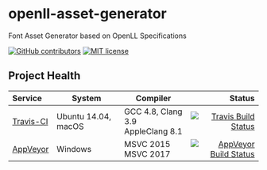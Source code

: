 # openll-asset-generator
Font Asset Generator based on OpenLL Specifications

[![GitHub contributors](https://img.shields.io/github/contributors/hpicgs/openll-asset-generator.svg)](https://GitHub.com/hpicgs/openll-asset-generator/graphs/contributors/)
[![MIT license](https://img.shields.io/badge/License-MIT-blue.svg)](https://github.com/hpicgs/openll-asset-generator/blob/master/LICENSE)

## Project Health

| Service | System | Compiler | Status |
| :------ | ------ | -------- | -----: |
|  [Travis-CI](https://travis-ci.org/hpicgs/openll-asset-generator) | Ubuntu 14.04, macOS | GCC 4.8, Clang 3.9 <br> AppleClang 8.1 | [![Travis Build Status](https://travis-ci.org/hpicgs/openll-asset-generator.svg?branch=master)](https://travis-ci.org/hpicgs/openll-asset-generator)|
| [AppVeyor](https://ci.appveyor.com/project/anne-gropler/openll-asset-generator) | Windows | MSVC 2015<br>MSVC 2017 | [![AppVeyor Build Status](https://ci.appveyor.com/api/projects/status/as83desywum1y0f7/branch/master?svg=true)](https://ci.appveyor.com/project/anne-gropler/openll-asset-generator/branch/master)|

<!--- I like the AppVeyor symbol in the badge, but shields doesn't seem to offer it
[![Travis Build Status](https://img.shields.io/travis/hpicgs/openll-asset-generator.svg)]()
[![AppVeyor Build Status](https://img.shields.io/appveyor/ci/anne-gropler/openll-asset-generator/master.svg)]()
-->



